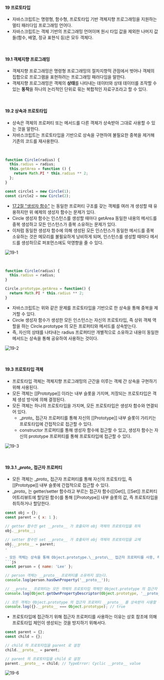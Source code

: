 #### 19 프로토타입
- 자바스크립트는 명령형, 함수형, 프로토타입 기반 객체지향 프로그래밍을 지원하는 멀티 패러다임 프로그래밍 언어다.
- 자바스크립트는 객체 기반의 프로그래밍 언어이며 원시 타입 값을 제외한 나머지 값들(함수, 배열, 정규 표현식 등)은 모두 객체다.

<br />

#### 19.1 객체지향 프로그래밍
- 객체지향 프로그래밍은 명령형 프로그래밍의 절차지향적 관점에서 벗어나 객체의 집합으로 프로그램을 표현하려는 프로그래밍 패러다임을 말한다.
- 객체지향 프로그래밍은 객체의 **상태**를 나타내는 데이터와 상태 데이터를 조작할 수 있는 **동작**을 하나의 논리적인 단위로 묶는 복합적인 자료구조라고 할 수 있다.

<br />

#### 19.2 상속과 프로토타입
- 상속은 객체의 프로퍼티 또는 메서드를 다른 객체가 상속받아 그대로 사용할 수 있는 것을 말한다.
- 자바스크립트는 프로토타입을 기반으로 상속을 구현하여 불필요한 중복을 제거해 기존의 코드를 재사용한다.

<br />

```js
function Circle(radius) {
  this.radius = radius;
  this.getArea = function () {
    return Math.PI * this.radius ** 2; 
  };
}

const circle1 = new Circle(1);
const circle2 = new Circle(2);
```
- [17.2절 "생성자 함수"](https://github.com/darkmyu/note/tree/main/01_%EB%AA%A8%EB%8D%98_%EC%9E%90%EB%B0%94%EC%8A%A4%ED%81%AC%EB%A6%BD%ED%8A%B8_Deep_Dive/CH_17_%EC%83%9D%EC%84%B1%EC%9E%90_%ED%95%A8%EC%88%98%EC%97%90_%EC%9D%98%ED%95%9C_%EA%B0%9D%EC%B2%B4_%EC%83%9D%EC%84%B1#1722-%EC%83%9D%EC%84%B1%EC%9E%90-%ED%95%A8%EC%88%98%EC%97%90-%EC%9D%98%ED%95%9C-%EA%B0%9D%EC%B2%B4-%EC%83%9D%EC%84%B1-%EB%B0%A9%EC%8B%9D%EC%9D%98-%EC%9E%A5%EC%A0%90) 는 동일한 프로퍼티 구조를 갖는 객체를 여러 개 생성할 때 유용하지만 위 예제의 생성자 함수는 문제가 있다.
- Circle 생성자 함수는 인스턴스를 생성할 때마다 getArea 동일한 내용의 메서드를 중복 생성하고 모든 인스턴스가 중복 소유하는 문제가 있다.
- 이처럼 동일한 생성자 함수에 의해 생성된 모든 인스턴스가 동일한 메서드를 중복 소유하는 것은 메모리를 불필요하게 낭비하게 되며, 인스턴스를 생성할 때마다 메서드를 생성하므로 퍼포먼스에도 악영향을 줄 수 있다.

![19-1](https://github.com/user-attachments/assets/14f08eed-4cf8-4a47-b519-d7e54dfa51e3)

<br />

```js
function Circle(radius) {
  this.radius = radius;
}

Circle.prototype.getArea = function() {
  return Math.PI * this.radius ** 2;
}
```
- 자바스크립트는 위와 같은 문제를 프로토타입을 기반으로 한 상속을 통해 중복을 제거할 수 있다.
- Circle 생성자 함수가 생성한 모든 인스턴스는 자신의 프로토타입, 즉 상위 객체 역할을 하는 Circle.prototype 의 모든 프로퍼티와 메서드를 상속받는다.
- 즉, 자신의 상태를 나타내는 radius 프로퍼티만 개별적으로 소유하고 내용이 동일한 메서드는 상속을 통해 공유하여 사용하는 것이다.

![19-2](https://github.com/user-attachments/assets/e85827b7-f858-406d-80b8-8e23a67b145e)

<br />

#### 19.3 프로토타입 객체
- 프로토타입 객체는 객체지향 프로그래밍의 근간을 이루는 객체 간 상속을 구현하기 위해 사용된다.
- 모든 객체는 [[Prototype]]  이라는 내부 슬롯을 가지며, 저장되는 프로토타입은 객체 생성 방식에 의해 결정된다.
- 모든 객체는 하나의 프로토타입을 가지며, 모든 프로토타입은 생성자 함수와 연결되어 있다.
  - \__proto\__ 접근자 프로퍼티를 통해 자신의 [[Prototype]] 내부 슬롯이 가리키는 프로토타입에 간접적으로 접근할 수 있다.
  - constructor 프로퍼티를 통해 생성자 함수에 접근할 수 있고, 생성자 함수는 자신의 prototype 프로퍼티를 통해 프로토타입에 접근할 수 있다.

![19-3](https://github.com/user-attachments/assets/aea50e3c-7e67-4af8-b36d-94f2e386b50b)

<br />

#### 19.3.1 \__proto\__ 접근자 프로퍼티
- 모든 객체는 \__proto\__ 접근자 프로퍼티를 통해 자신의 프로토타입, 즉 [[Prototype]] 내부 슬롯에 간접적으로 접근할 수 있다.
- \__proto\__ 는 getter/setter 함수라고 부르는 접근자 함수([[Get]], [[Set]] 프로퍼티 어트리뷰트에 할당된 함수)를 통해 [[Prototype]] 내부 슬롯의 값, 즉 프로토타입을 취득하거나 할당한다.
```js
const obj = {};
const parent = { x: 1 };

// getter 함수인 get __proto__ 가 호출되어 obj 객체의 프로토타입을 취득
obj.__proto__;

// setter 함수인 set __proto__ 가 호출되어 obj 객체의 프로토타입을 교체
obj.__proto__ = parent;
- ```

- 모든 객체는 상속을 통해 Object.prototype.\__proto\__ 접근자 프로퍼티를 사용, 즉 \__proto\__ 접근자 프로퍼티는 객체가 직접 소유하는 프로퍼티가 아니라 Object.prototype 의 프로퍼티다.
```js
const person = { name: 'Lee' };

// person 객체는 __proto__ 프로퍼티를 소유하지 않는다.
console.log(person.hasOwnProperty('__proto__'));

// __proto__ 프로퍼티는 모든 객체의 프로토타입 객체인 Object.prototype 의 접근자 프로퍼티다.
console.log(Object.getOwnPropertyDescriptor(Object.prototype, '__proto__'));

// 모든 객체는 Object.prototype 의 접근자 프로퍼티 __proto__ 를 상속받아 사용할 수 있다.
console.log({}.__proto__ === Object.prototype); // true
```

- 프로토타입에 접근하기 위해 접근자 프로퍼티를 사용하는 이유는 상호 참조에 의해 프로토타입 체인이 생성되는 것을 방지하기 위해서다.
```js
const parent = {};
const child = {};

// child 의 프로토타입을 parent 로 설정
child.__proto__ = parent;

// parent 의 프로토타입을 child 로 설정
parent.__proto__ = child; // TypeError: Cyclic __proto__ value
```
![19-6](https://github.com/user-attachments/assets/35e36e4c-f2ee-44e5-8293-195379970b96)

